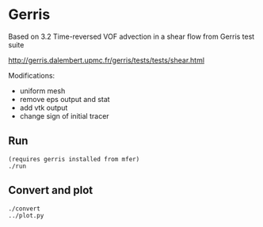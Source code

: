 # Gerris 

Based on 
3.2 Time-reversed VOF advection in a shear flow
from Gerris test suite

http://gerris.dalembert.upmc.fr/gerris/tests/tests/shear.html

Modifications:

* uniform mesh
* remove eps output and stat
* add vtk output
* change sign of initial tracer


## Run 

    (requires gerris installed from mfer)
    ./run

## Convert and plot

    ./convert
    ../plot.py


